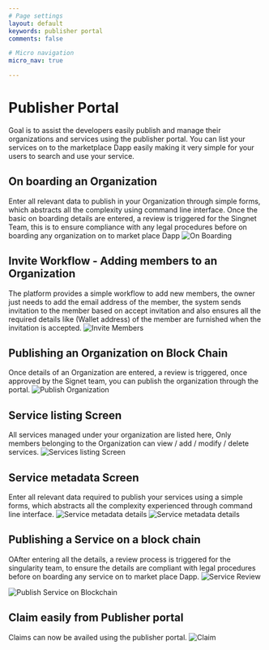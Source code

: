```yaml
---
# Page settings
layout: default
keywords: publisher portal
comments: false

# Micro navigation
micro_nav: true

---
```

# Publisher Portal 
Goal is to assist the developers easily publish and manage their organizations
and services using the publisher portal.
You can list your services on to the marketplace Dapp easily making it very simple for your users to search and use your service.


## On boarding an Organization 
Enter all relevant data to publish in your Organization through simple forms, which abstracts all the complexity using command line interface. Once the basic on boarding details are entered, a
review is triggered for the Singnet Team, this is to ensure compliance with any legal procedures before on boarding any organization on to market place Dapp
![On Boarding](/assets/img/publisher/DUNS_Number.png) 

## Invite Workflow - Adding members to an Organization 
The platform provides a simple workflow to add new members, the owner just needs to add the email address of the member, the system sends invitation to the member based on accept invitation 
 and also ensures all the required details like (Wallet address) of the member are furnished when the invitation is accepted.
 ![Invite Members](/assets/img/publisher/Invite_Workflow.png) 

## Publishing an Organization on Block Chain 
Once details of an Organization are entered, a review is triggered, once approved by the Signet team, you can publish the organization through the portal.
 ![Publish Organization](/assets/img/publisher/Publish_Organixation.png) 

## Service listing Screen
All services managed under your organization are listed here, 
Only members belonging to the  Organization can view / add / modify / delete services.
![Services listing Screen](/assets/img/publisher/Service_Listing.png) 

## Service metadata Screen 
Enter all relevant data required to publish your services  using a simple forms, which abstracts all the complexity experienced through command line interface.
![Service metadata details](/assets/img/publisher/Service_Metadata_1.png) 
![Service metadata details](/assets/img/publisher/Service_Metadata_2.png) 

## Publishing a Service on a block chain 
OAfter entering all the details, a review process is triggered for the singularity team, to ensure the details are compliant with  legal procedures before
on boarding any service on to market place Dapp.
![Service Review](/assets/img/publisher/Publish_Service_onbloackhain_0.png) 

![Publish Service on Blockchain](/assets/img/publisher/Publish_Service_onbloackhain_1.png) 

## Claim easily from Publisher portal
Claims can now be availed using the publisher portal.
![Claim](/assets/img/publisher/claim.png) 
